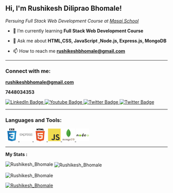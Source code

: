 **<h2> Hi, I'm Rushikesh Diliprao Bhomale!</h2>**

<img src="https://camo.githubusercontent.com/8bf6f6d78abc81fcf9c49f10649423e73ea44bc248e83aaae8759d401c829a84/68747470733a2f2f70687973696373677572756b756c2e66696c65732e776f726470726573732e636f6d2f323031392f30322f6368617261637465722d312e676966"  border-radius="50" align="right" width="300" alt="">
<p><em>Persuing Full Stack Web Development Course at <a href="https://masaischool.com/">Masai School</a>
</em></p>



<!-- <p align="left"> <a href="https://twitter.com/" target="blank"><img src="https://img.shields.io/twitter/follow/?logo=twitter&style=for-the-badge" alt="" /></a> </p> -->

- 🌱 I’m currently learning **Full Stack Web Development Course**

<!-- - 👨‍💻 All of my projects are available at [name](link to add here) -->

- 💬 Ask me about **HTML,CSS, JavaScript ,Node.js, Express.js, MongoDB**

- 📫 How to reach me **rushikeshbhomale@gmail.com**

<!-- - 📄 Know about my experiences [name](link should be added here) -->

---

**<h3 align="left">Connect with me:</h3>**

**rushikeshbhomale@gmail.com**

**7448034353**
<div id="badges">
  <a href="your-linkedin-URL">
    <img src="https://img.shields.io/badge/LinkedIn-blue?style=for-the-badge&logo=linkedin&logoColor=white" alt="LinkedIn Badge"/>
  </a>
  <a href="your-youtube-URL">
    <img src="https://img.shields.io/badge/YouTube-red?style=for-the-badge&logo=youtube&logoColor=white" alt="Youtube Badge"/>
  </a>
  <a href="your-twitter-URL">
    <img src="https://img.shields.io/badge/Twitter-blue?style=for-the-badge&logo=twitter&logoColor=white" alt="Twitter Badge"/>
  </a>
  <a href="your-twitter-URL">
    <img src="https://komarev.com/ghpvc/?username=rbhomale17" alt="Twitter Badge"/>
  </a>
</div>

<p align="left">
</p>

---

**<h3 align="left">Languages and Tools:</h3>**

<p align="left"> <a href="https://www.w3schools.com/css/" target="_blank" rel="noreferrer"> <img src="https://raw.githubusercontent.com/devicons/devicon/master/icons/css3/css3-original-wordmark.svg" alt="css3" width="40" height="40"/> </a> <a href="https://expressjs.com" target="_blank" rel="noreferrer"> <img src="https://raw.githubusercontent.com/devicons/devicon/master/icons/express/express-original-wordmark.svg" alt="express" width="40" height="40"/> </a> <a href="https://www.w3.org/html/" target="_blank" rel="noreferrer"> <img src="https://raw.githubusercontent.com/devicons/devicon/master/icons/html5/html5-original-wordmark.svg" alt="html5" width="40" height="40"/> </a> <a href="https://developer.mozilla.org/en-US/docs/Web/JavaScript" target="_blank" rel="noreferrer"> <img src="https://raw.githubusercontent.com/devicons/devicon/master/icons/javascript/javascript-original.svg" alt="javascript" width="40" height="40"/> </a> <a href="https://www.mongodb.com/" target="_blank" rel="noreferrer"> <img src="https://raw.githubusercontent.com/devicons/devicon/master/icons/mongodb/mongodb-original-wordmark.svg" alt="mongodb" width="40" height="40"/> </a> <a href="https://nodejs.org" target="_blank" rel="noreferrer"> <img src="https://raw.githubusercontent.com/devicons/devicon/master/icons/nodejs/nodejs-original-wordmark.svg" alt="nodejs" width="40" height="40"/> </a> </p>

---

**My Stats :**
<p><img align="left" src="https://github-readme-stats.vercel.app/api/top-langs?username=rbhomale17&show_icons=true&locale=en&layout=compact" alt="Rushikesh_Bhomale" /></p>

<p>&nbsp;<img align="center" src="https://github-readme-stats.vercel.app/api?username=rbhomale17&show_icons=true&locale=en" alt="Rushikesh_Bhomale" /></p>

<p><img align="center" src="https://github-readme-streak-stats.herokuapp.com/?user=rbhomale17&" alt="Rushikesh_Bhomale" /></p>

<!-- <p align="left"> <img src="https://komarev.com/ghpvc/?username=rbhomale17&label=Profile%20views&color=0e75b6&style=flat" alt="Rushikesh_Bhomale" /> </p> -->

<p align="left"> <a href="https://github.com/ryo-ma/github-profile-trophy"><img src="https://github-profile-trophy.vercel.app/?username=rbhomale17" alt="Rushikesh_Bhomale" /></a> </p>
